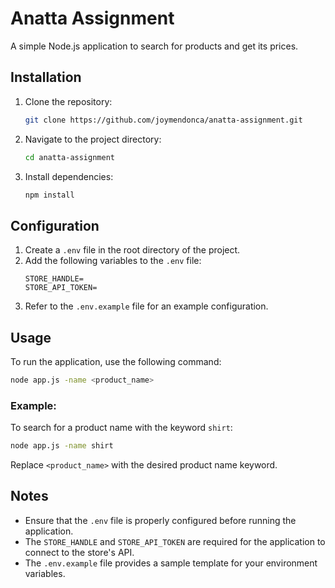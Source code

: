 
# Anatta Assignment

A simple Node.js application to search for products and get its prices.

## Installation

1. Clone the repository:
   ```bash
   git clone https://github.com/joymendonca/anatta-assignment.git
   ```
2. Navigate to the project directory:
   ```bash
   cd anatta-assignment
   ```
3. Install dependencies:
   ```bash
   npm install
   ```

## Configuration

1. Create a `.env` file in the root directory of the project.
2. Add the following variables to the `.env` file:
   ```env
   STORE_HANDLE=
   STORE_API_TOKEN=
   ```
3. Refer to the `.env.example` file for an example configuration.

## Usage

To run the application, use the following command:
```bash
node app.js -name <product_name>
```

### Example:
To search for a product name with the keyword `shirt`:
```bash
node app.js -name shirt
```

Replace `<product_name>` with the desired product name keyword.

## Notes

- Ensure that the `.env` file is properly configured before running the application.
- The `STORE_HANDLE` and `STORE_API_TOKEN` are required for the application to connect to the store's API.
- The `.env.example` file provides a sample template for your environment variables.

